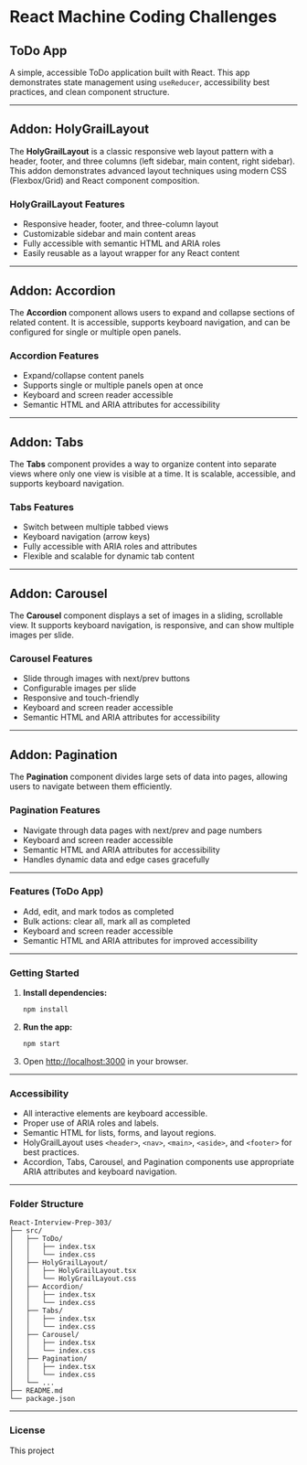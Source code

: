 # React Machine Coding Challenges

## ToDo App

A simple, accessible ToDo application built with React. This app demonstrates state management using `useReducer`, accessibility best practices, and clean component structure.

---

## Addon: HolyGrailLayout

The **HolyGrailLayout** is a classic responsive web layout pattern with a header, footer, and three columns (left sidebar, main content, right sidebar). This addon demonstrates advanced layout techniques using modern CSS (Flexbox/Grid) and React component composition.

### HolyGrailLayout Features

- Responsive header, footer, and three-column layout
- Customizable sidebar and main content areas
- Fully accessible with semantic HTML and ARIA roles
- Easily reusable as a layout wrapper for any React content

---

## Addon: Accordion

The **Accordion** component allows users to expand and collapse sections of related content. It is accessible, supports keyboard navigation, and can be configured for single or multiple open panels.

### Accordion Features

- Expand/collapse content panels
- Supports single or multiple panels open at once
- Keyboard and screen reader accessible
- Semantic HTML and ARIA attributes for accessibility

---

## Addon: Tabs

The **Tabs** component provides a way to organize content into separate views where only one view is visible at a time. It is scalable, accessible, and supports keyboard navigation.

### Tabs Features

- Switch between multiple tabbed views
- Keyboard navigation (arrow keys)
- Fully accessible with ARIA roles and attributes
- Flexible and scalable for dynamic tab content

---

## Addon: Carousel

The **Carousel** component displays a set of images in a sliding, scrollable view. It supports keyboard navigation, is responsive, and can show multiple images per slide.

### Carousel Features

- Slide through images with next/prev buttons
- Configurable images per slide
- Responsive and touch-friendly
- Keyboard and screen reader accessible
- Semantic HTML and ARIA attributes for accessibility

---

## Addon: Pagination

The **Pagination** component divides large sets of data into pages, allowing users to navigate between them efficiently.

### Pagination Features

- Navigate through data pages with next/prev and page numbers
- Keyboard and screen reader accessible
- Semantic HTML and ARIA attributes for accessibility
- Handles dynamic data and edge cases gracefully

---

### Features (ToDo App)

- Add, edit, and mark todos as completed
- Bulk actions: clear all, mark all as completed
- Keyboard and screen reader accessible
- Semantic HTML and ARIA attributes for improved accessibility

---

### Getting Started

1. **Install dependencies:**
   ```bash
   npm install
   ```
2. **Run the app:**
   ```bash
   npm start
   ```
3. Open [http://localhost:3000](http://localhost:3000) in your browser.

---

### Accessibility

- All interactive elements are keyboard accessible.
- Proper use of ARIA roles and labels.
- Semantic HTML for lists, forms, and layout regions.
- HolyGrailLayout uses `<header>`, `<nav>`, `<main>`, `<aside>`, and `<footer>` for best practices.
- Accordion, Tabs, Carousel, and Pagination components use appropriate ARIA attributes and keyboard navigation.

---

### Folder Structure

```
React-Interview-Prep-303/
├── src/
│   ├── ToDo/
│   │   ├── index.tsx
│   │   └── index.css
│   ├── HolyGrailLayout/
│   │   ├── HolyGrailLayout.tsx
│   │   └── HolyGrailLayout.css
│   ├── Accordion/
│   │   ├── index.tsx
│   │   └── index.css
│   ├── Tabs/
│   │   ├── index.tsx
│   │   └── index.css
│   ├── Carousel/
│   │   ├── index.tsx
│   │   └── index.css
│   ├── Pagination/
│   │   ├── index.tsx
│   │   └── index.css
│   └── ...
├── README.md
└── package.json
```

---

### License

This project
